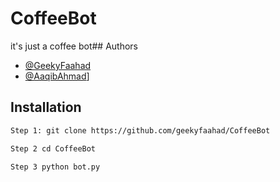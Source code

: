 # CoffeeBot
it's just a coffee bot## Authors
- [@GeekyFaahad](https://www.github.com/geekyfaahad)
- [@AaqibAhmad]()]
## Installation

```bash
Step 1: git clone https://github.com/geekyfaahad/CoffeeBot

Step 2 cd CoffeeBot

Step 3 python bot.py
```
